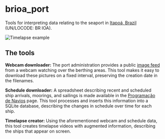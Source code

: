# brioa_port

Tools for interpreting data relating to the seaport in [Itapoá, Brazil](http://www.portoitapoa.com.br/) (UN/LOCODE: BR IOA).

![Timelapse example](assets/timelapse_example.gif)


## The tools

**Webcam downloader:** The port administration provides a public [image feed](http://www.portoitapoa.com.br/camera/) from a webcam watching over the berthing areas. This tool makes it easy to download these pictures on a fixed interval, preserving the creation date in the filenames.

**Schedule downloader:** A spreadsheet describing recent and scheduled ship arrivals, moorings, and sailings is made available in the [Programação de Navios](http://www.portoitapoa.com.br/servicos_programacao_navios/) page. This tool processes and inserts this information into a SQLite database, describing the changes in schedule over time for each ship.

**Timelapse creator:** Using the aforementioned webcam and schedule data, this tool creates timelapse videos with augmented information, describing the ships that appear on screen.
